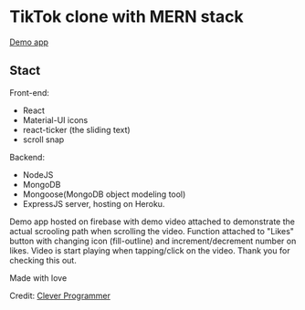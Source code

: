 # TikTok clone with MERN stack

[Demo app](https://tiktok-project-2db5a.web.app)

## Stact
Front-end: 
- React 
- Material-UI icons 
- react-ticker (the sliding text)
-  scroll snap

Backend: 
- NodeJS 
- MongoDB 
- Mongoose(MongoDB object modeling tool) 
- ExpressJS server, hosting on Heroku.


Demo app hosted on firebase with demo video attached to demonstrate the actual scrooling path when scrolling the video. Function attached to "Likes" button with changing icon (fill-outline) and increment/decrement number on likes. Video is start playing when tapping/click on the video. Thank you for checking this out.

Made with love

Credit: [Clever Programmer](https://www.youtube.com/channel/UCqrILQNl5Ed9Dz6CGMyvMTQ)